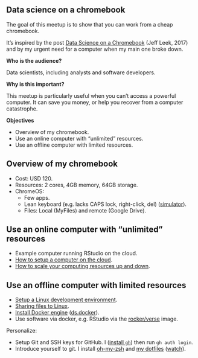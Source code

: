 
## Data science on a chromebook

The goal of this meetup is to show that you can work from a cheap
chromebook.

It’s inspired by the post [Data Science on a
Chromebook](https://simplystatistics.org/posts/2017-08-29-data-science-on-a-chromebook/)
(Jeff Leek, 2017) and by my urgent need for a computer when my main one
broke down.

**Who is the audience?**

Data scientists, including analysts and software developers.

**Why is this important?**

This meetup is particularly useful when you can’t access a powerful
computer. It can save you money, or help you recover from a computer
catastrophe.

**Objectives**

-   Overview of my chromebook.
-   Use an online computer with “unlimited” resources.
-   Use an offline computer with limited resources.

## Overview of my chromebook

-   Cost: USD 120.
-   Resources: 2 cores, 4GB memory, 64GB storage.
-   ChromeOS:
    -   Few apps.
    -   Lean keyboard (e.g. lacks CAPS lock, right-click, del)
        ([simulator](https://partnerdash.google.com/apps/simulator/chromebook#get-to-know-your-keyboard?l=en)).
    -   Files: Local (MyFiles) and remote (Google Drive).

## Use an online computer with “unlimited” resources

-   Example computer running RStudio on the cloud.
-   [How to setup a computer on the
    cloud](https://youtu.be/_pBqBfjTKI4).
-   [How to scale your computing resources up and
    down](https://youtu.be/NF7HPKt55Yk).

## Use an offline computer with limited resources

-   [Setup a Linux development
    environment](https://chromeos.dev/en/linux/setup).
-   [Sharing files to
    Linux](https://chromeos.dev/en/linux/setup#sharing-files-to-linux).
-   [Install Docker engine](https://docs.docker.com/engine/install/)
    ([ds.docker](https://github.com/2degreesInvesting/ds.docker)).
-   Use software via docker, e.g. RStudio via the
    [rocker/verse](https://rocker-project.org/images/versioned/rstudio.html)
    image.

Personalize:

-   Setup Git and SSH keys for GitHub. I ([install
    `gh`](https://github.com/cli/cli/blob/trunk/docs/install_linux.md#debian-ubuntu-linux-raspberry-pi-os-apt))
    then run `gh auth login`.
-   Introduce yourself to git. I install
    [oh-my-zsh](https://ohmyz.sh/#install) and [my
    dotfiles](https://github.com/maurolepore/dotfiles)
    ([watch](https://youtu.be/BYtt2cXW4qg)).
